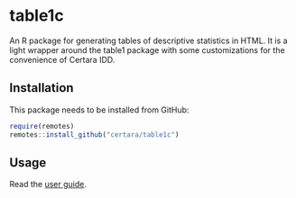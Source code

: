 # table1c

An R package for generating tables of descriptive statistics in HTML. It is
a light wrapper around the table1 package with some customizations for the
convenience of Certara IDD.

## Installation

This package needs to be installed from GitHub:

``` r
require(remotes)
remotes::install_github("certara/table1c")
```

## Usage

Read the [user guide](https://certara.github.io/table1c/vignettes/table1c-howto.html).

